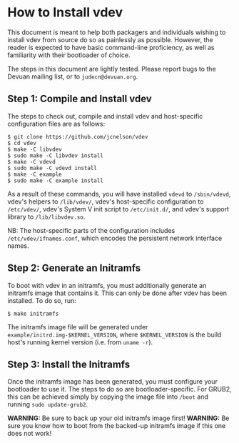 How to Install vdev
===================

This document is meant to help both packagers and individuals wishing to install vdev from source do so as painlessly as possible.  However, the reader is expected to have basic command-line proficiency, as well as familiarity with their bootloader of choice.

The steps in this document are lightly tested.  Please report bugs to the Devuan mailing list, or to `judecn@devuan.org`.

Step 1: Compile and Install vdev
--------------------------------

The steps to check out, compile and install vdev and host-specific configuration files are as follows:

    $ git clone https://github.com/jcnelson/vdev
    $ cd vdev
    $ make -C libvdev
    $ sudo make -C libvdev install
    $ make -C vdevd
    $ sudo make -C vdevd install
    $ make -C example
    $ sudo make -C example install

As a result of these commands, you will have installed `vdevd` to `/sbin/vdevd`, vdev's helpers to `/lib/vdev/`, vdev's host-specific configuration to `/etc/vdev/`, vdev's System V init script to `/etc/init.d/`, and vdev's support library to `/lib/libvdev.so`.

NB: The host-specific parts of the configuration includes `/etc/vdev/ifnames.conf`, which encodes the persistent network interface names.

Step 2: Generate an Initramfs
-----------------------------

To boot with vdev in an initramfs, you must additionally generate an initramfs image that contains it.  This can only be done after vdev has been installed.  To do so, run:

    $ make initramfs

The initramfs image file will be generated under `example/initrd.img-$KERNEL_VERSION`, where `$KERNEL_VERSION` is the build host's running kernel version (i.e. from `uname -r`).

Step 3: Install the Initramfs
-----------------------------

Once the initramfs image has been generated, you must configure your bootloader to use it.  The steps to do so are bootloader-specific.  For GRUB2, this can be achieved simply by copying the image file into `/boot` and running `sudo update-grub2`.

**WARNING:** Be sure to back up your old initramfs image first!
**WARNING:** Be sure you know how to boot from the backed-up initramfs image if this one does not work!
